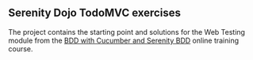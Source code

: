 ## Serenity Dojo TodoMVC exercises

The project contains the starting point and solutions for the Web Testing module from the [BDD with Cucumber and Serenity BDD](https://serenitydojo.teachable.com/p/bdd-with-cucumber-and-serenity) online training course.
